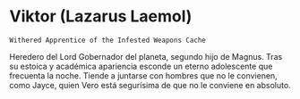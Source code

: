 # Viktor (Lazarus Laemol)

`Withered Apprentice of the Infested Weapons Cache`


Heredero del Lord Gobernador del planeta, segundo hijo de Magnus. Tras su estoica y académica apariencia esconde un eterno adolescente que frecuenta la noche. Tiende a juntarse con hombres que no le convienen, como Jayce, quien Vero está segurísima de que no le conviene en absoluto.